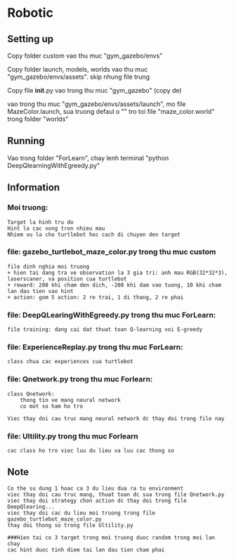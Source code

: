 # Robotic

## Setting up
Copy folder custom vao thu muc "gym_gazebo/envs"

Copy folder launch, models, worlds vao thu muc "gym_gazebo/envs/assets". skip nhung file trung

Copy file __init__.py vao trong thu muc "gym_gazebo" (copy de)

vao trong thu muc "gym_gazebo/envs/assets/launch", mo file MazeColor.launch, sua truong defaul o
"<arg name="world_file"  default="/home/hlinh0411hd/gym-gazebo/gym_gazebo/envs/installation/../assets/worlds/maze_color.world"/>"
tro toi file "maze_color.world" trong folder "worlds"


## Running
Vao trong folder "ForLearn", chay lenh terminal "python DeepQlearningWithEgreedy.py"

## Information

### Moi truong:
	Target la hinh tru do
	Hint la cac vong tron nhieu mau
	Nhiem vu la cho turtlebot hoc cach di chuyen den target


### file: gazebo_turtlebot_maze_color.py trong thu muc custom
	file dinh nghia moi truong
	+ hien tai dang tra ve observation la 3 gia tri: anh mau RGB(32*32*3), laserscaner, va position cua turtlebot
	+ reward: 200 khi cham den dich, -200 khi dam vao tuong, 10 khi cham lan dau tien vao hint
	+ action: gom 5 action: 2 re trai, 1 di thang, 2 re phai


### file: DeepQLearingWithEgreedy.py trong thu muc ForLearn:
	file training: dang cai dat thuat toan Q-learning voi E-greedy

### file: ExperienceReplay.py trong thu muc ForLearn:
	class chua cac experiences cua turtlebot

### file: Qnetwork.py trong thu muc Forlearn:
	class Qnetwork:
		thong tin ve mang neural network
		co mot so ham ho tro

	Viec thay doi cau truc mang neural network dc thay doi trong file nay

### file: Ultility.py trong thu muc Forlearn
	cac class ho tro viec luu du lieu va luu cac thong so


## Note
	Co the su dung 1 hoac ca 3 du lieu dua ra tu environment
	viec thay doi cau truc mang, thuat toan dc sua trong file Qnetwork.py
	viec thay doi strategy chon action dc thay doi trong file DeepQlearing...
	viec thay doi cac du lieu moi truong trong file gazebo_turtlebot_maze_color.py
	thay doi thong so trong file Ultility.py

	###Hien tai co 3 target trong moi truong duoc random trong moi lan chay
	cac hint duoc tinh diem tai lan dau tien cham phai
